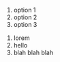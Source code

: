 <ol>
    <li>option 1</li>
    <li>option 2</li>
    <li>option 3</li>
</ol>

1. lorem
4. hello
3. blah blah blah